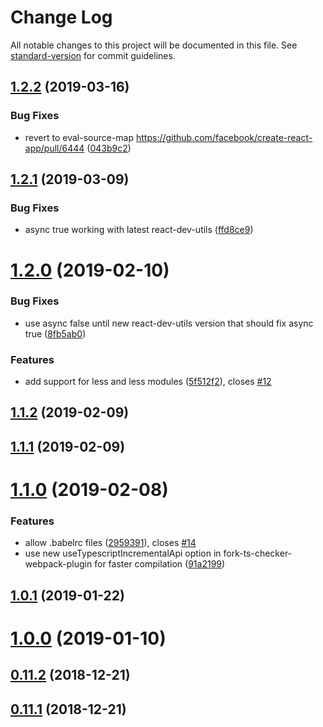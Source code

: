 # Change Log

All notable changes to this project will be documented in this file. See [standard-version](https://github.com/conventional-changelog/standard-version) for commit guidelines.

## [1.2.2](https://github.com/jpavon/react-scripts-ts/compare/v1.2.1...v1.2.2) (2019-03-16)


### Bug Fixes

* revert to eval-source-map https://github.com/facebook/create-react-app/pull/6444 ([043b9c2](https://github.com/jpavon/react-scripts-ts/commit/043b9c2))



## [1.2.1](https://github.com/jpavon/react-scripts-ts/compare/v1.2.0...v1.2.1) (2019-03-09)


### Bug Fixes

* async true working with latest react-dev-utils ([ffd8ce9](https://github.com/jpavon/react-scripts-ts/commit/ffd8ce9))



<a name="1.2.0"></a>
# [1.2.0](https://github.com/jpavon/react-scripts-ts/compare/v1.1.2...v1.2.0) (2019-02-10)


### Bug Fixes

* use async false until new react-dev-utils version that should fix async true ([8fb5ab0](https://github.com/jpavon/react-scripts-ts/commit/8fb5ab0))


### Features

* add support for less and less modules ([5f512f2](https://github.com/jpavon/react-scripts-ts/commit/5f512f2)), closes [#12](https://github.com/jpavon/react-scripts-ts/issues/12)



<a name="1.1.2"></a>
## [1.1.2](https://github.com/jpavon/react-scripts-ts/compare/v1.1.0...v1.1.2) (2019-02-09)



<a name="1.1.1"></a>
## [1.1.1](https://github.com/jpavon/react-scripts-ts/compare/v1.1.0...v1.1.1) (2019-02-09)



<a name="1.1.0"></a>
# [1.1.0](https://github.com/jpavon/react-scripts-ts/compare/v1.0.1...v1.1.0) (2019-02-08)


### Features

* allow .babelrc files ([2959391](https://github.com/jpavon/react-scripts-ts/commit/2959391)), closes [#14](https://github.com/jpavon/react-scripts-ts/issues/14)
* use new useTypescriptIncrementalApi option in fork-ts-checker-webpack-plugin for faster compilation ([91a2199](https://github.com/jpavon/react-scripts-ts/commit/91a2199))



<a name="1.0.1"></a>
## [1.0.1](https://github.com/jpavon/react-scripts-ts/compare/v1.0.0...v1.0.1) (2019-01-22)



<a name="1.0.0"></a>
# [1.0.0](https://github.com/jpavon/react-scripts-ts/compare/v0.11.2...v1.0.0) (2019-01-10)



<a name="0.11.2"></a>
## [0.11.2](https://github.com/jpavon/react-scripts-ts/compare/v0.11.0...v0.11.2) (2018-12-21)



<a name="0.11.1"></a>
## [0.11.1](https://github.com/jpavon/react-scripts-ts/compare/v0.11.0...v0.11.1) (2018-12-21)
